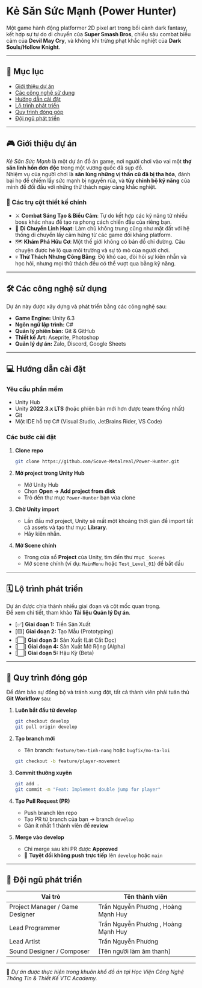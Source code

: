 # Kẻ Săn Sức Mạnh (Power Hunter)

Một game hành động platformer 2D pixel art trong bối cảnh dark fantasy, kết hợp sự tự do di chuyển của **Super Smash Bros**, chiều sâu combat biểu cảm của **Devil May Cry**, và không khí trừng phạt khắc nghiệt của **Dark Souls/Hollow Knight**.

---

## 📑 Mục lục
- [Giới thiệu dự án](#giới-thiệu-dự-án)
- [Các công nghệ sử dụng](#các-công-nghệ-sử-dụng)
- [Hướng dẫn cài đặt](#hướng-dẫn-cài-đặt)
- [Lộ trình phát triển](#lộ-trình-phát-triển)
- [Quy trình đóng góp](#quy-trình-đóng-góp)
- [Đội ngũ phát triển](#đội-ngũ-phát-triển)

---

## 🎮 Giới thiệu dự án

*Kẻ Săn Sức Mạnh* là một dự án đồ án game, nơi người chơi vào vai một **thợ săn linh hồn đơn độc** trong một vương quốc đã sụp đổ.  
Nhiệm vụ của người chơi là **săn lùng những vị thần cũ đã bị tha hóa**, đánh bại họ để chiếm lấy sức mạnh bị nguyền rủa, và **tùy chỉnh bộ kỹ năng** của mình để đối đầu với những thử thách ngày càng khắc nghiệt.

### 🔑 Các trụ cột thiết kế chính
- ⚔️ **Combat Sáng Tạo & Biểu Cảm**: Tự do kết hợp các kỹ năng từ nhiều boss khác nhau để tạo ra phong cách chiến đấu của riêng bạn.  
- 🧗 **Di Chuyển Linh Hoạt**: Làm chủ không trung cũng như mặt đất với hệ thống di chuyển lấy cảm hứng từ các game đối kháng platform.  
- 🗺️ **Khám Phá Hữu Cơ**: Một thế giới không có bản đồ chỉ đường. Câu chuyện được hé lộ qua môi trường và sự tò mò của người chơi.  
- 💀 **Thử Thách Nhưng Công Bằng**: Độ khó cao, đòi hỏi sự kiên nhẫn và học hỏi, nhưng mọi thử thách đều có thể vượt qua bằng kỹ năng.  

---

## 🛠️ Các công nghệ sử dụng

Dự án này được xây dựng và phát triển bằng các công nghệ sau:

- **Game Engine:** Unity 6.3  
- **Ngôn ngữ lập trình:** C#
- **Quản lý phiên bản:** Git & GitHub  
- **Thiết kế Art:** Aseprite, Photoshop  
- **Quản lý dự án:** Zalo, Discord, Google Sheets  

---

## 💻 Hướng dẫn cài đặt

### Yêu cầu phần mềm
- Unity Hub  
- Unity **2022.3.x LTS** (hoặc phiên bản mới hơn được team thống nhất)  
- Git  
- Một IDE hỗ trợ C# (Visual Studio, JetBrains Rider, VS Code)  

### Các bước cài đặt

1. **Clone repo**
   ```bash
   git clone https://github.com/Scove-Metalreal/Power-Hunter.git
   ```

2. **Mở project trong Unity Hub**
   - Mở Unity Hub  
   - Chọn **Open → Add project from disk**  
   - Trỏ đến thư mục `Power-Hunter` bạn vừa clone  

3. **Chờ Unity import**
   - Lần đầu mở project, Unity sẽ mất một khoảng thời gian để import tất cả assets và tạo thư mục **Library**.  
   - Hãy kiên nhẫn.  

4. **Mở Scene chính**
   - Trong cửa sổ **Project** của Unity, tìm đến thư mục `_Scenes`  
   - Mở scene chính (ví dụ: `MainMenu` hoặc `Test_Level_01`) để bắt đầu  

---

## 🗓️ Lộ trình phát triển

Dự án được chia thành nhiều giai đoạn và cột mốc quan trọng.  
Để xem chi tiết, tham khảo **Tài liệu Quản lý Dự án**.

- [✅] **Giai đoạn 1:** Tiền Sản Xuất  
- [🟨] **Giai đoạn 2:** Tạo Mẫu (Prototyping)  
- [⬜️] **Giai đoạn 3:** Sản Xuất (Lát Cắt Dọc)  
- [⬜️] **Giai đoạn 4:** Sản Xuất Mở Rộng (Alpha)  
- [⬜️] **Giai đoạn 5:** Hậu Kỳ (Beta)  

---

## 🤝 Quy trình đóng góp

Để đảm bảo sự đồng bộ và tránh xung đột, tất cả thành viên phải tuân thủ **Git Workflow** sau:

1. **Luôn bắt đầu từ develop**
   ```bash
   git checkout develop
   git pull origin develop
   ```

2. **Tạo branch mới**
   - Tên branch: `feature/ten-tinh-nang` hoặc `bugfix/mo-ta-loi`  
   ```bash
   git checkout -b feature/player-movement
   ```

3. **Commit thường xuyên**
   ```bash
   git add .
   git commit -m "Feat: Implement double jump for player"
   ```

4. **Tạo Pull Request (PR)**
   - Push branch lên repo  
   - Tạo PR từ branch của bạn → branch `develop`  
   - Gán ít nhất 1 thành viên để **review**  

5. **Merge vào develop**
   - Chỉ merge sau khi PR được **Approved**  
   - 🚫 **Tuyệt đối không push trực tiếp** lên `develop` hoặc `main`  

---

## 👥 Đội ngũ phát triển

| Vai trò                        | Tên thành viên           |
|--------------------------------|---------------------------|
| Project Manager / Game Designer | Trần Nguyễn Phương , Hoàng Mạnh Huy           |
| Lead Programmer                 | Trần Nguyễn Phương , Hoàng Mạnh Huy  |
| Lead Artist                     | Trần Nguyễn Phương      |
| Sound Designer / Composer       | [Tên người làm âm thanh] |

---

📌 *Dự án được thực hiện trong khuôn khổ đồ án tại Học Viện Công Nghệ Thông Tin & Thiết Kế VTC Academy.*
